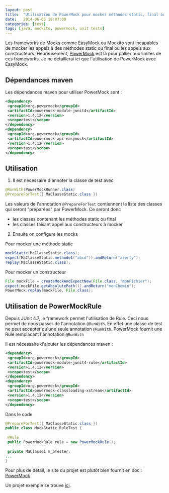 ```yaml
---
layout: post
title:  "Utilisation de PowerMock pour mocker méthodes static, final ou des constructeurs"
date:   2014-06-05 18:07:00
categories: [test]
tags: [java, mockito, powermock, unit tests]
---
```


Les frameworks de Mocks comme EasyMock ou Mockito sont incapables de mocker les appels à des méthodes static ou final ou les appels aux constructeurs.
Heureusement, [PowerMock](https://code.google.com/p/powermock/) est là pour pallier aux limites de ces frameworks. Je ne détaillerai ici que l'utilisation de PowerMock avec EasyMock.


## Dépendances maven

Les dépendances maven pour utiliser PowerMock sont :

```xml
<dependency>
 <groupId>org.powermock</groupId>
 <artifactId>powermock-module-junit4</artifactId>
 <version>1.4.12</version>
 <scope>test</scope>
</dependency>
<dependency>
 <groupId>org.powermock</groupId>
 <artifactId>powermock-api-easymock</artifactId>
 <version>1.4.12</version>
 <scope>test</scope>
</dependency>
```

## Utilisation 

1) Il est nécessaire d'annoter la classe de test avec 

```java
@RunWith(PowerMockRunner.class)
@PrepareForTest({ MaClasseStatic.class })
```

Les valeurs de l'annotation ``@PrepareForTest`` contiennent la liste des classes qui seront "préparées" par PowerMock. Ce seront donc 

* les classes contenant les méthodes static ou final
* les classes faisant appel aux constructeurs à mocker

2) Ensuite on configure les mocks

Pour mocker une méthode static

```java
mockStatic(MaClasseStatic.class);
expect(MaClasseStatic.methode1("abcd")).andReturn("azerty");
replay(MaClasseStatic.class);
```

Pour mocker un constructeur

```java
File mockFile = createMockAndExpectNew(File.class, "monFichier");
expect(mockFile.getAbsolutePath()).andReturn("monChemin");
PowerMock.replay(mockFile, File.class);
```

## Utilisation de PowerMockRule

Depuis JUnit 4.7, le framework permet l'utilisation de Rule. Ceci nous permet de nous passer de l'annotation ``@RunWith``. En effet une classe de test ne peut accepter qu'une seule annotation ``@RunWith``.
PowerMock fournit une Rule remplacant l'annotation ``@RunWith``

Il est nécessaire d'ajouter les dépendances maven : 

```xml
<dependency>
 <groupId>org.powermock</groupId>
 <artifactId>powermock-module-junit4-rule</artifactId>
 <version>1.4.12</version>
 <scope>test</scope>
</dependency>
<dependency>
 <groupId>org.powermock</groupId>
 <artifactId>powermock-classloading-xstream</artifactId>
 <version>1.4.12</version>
 <scope>test</scope>
</dependency>
```

Dans le code 

```java
@PrepareForTest({ MaClasseStatic.class })
public class MockStatic_RuleTest {
 
 @Rule
 public PowerMockRule rule = new PowerMockRule();
    
 private MaClasse1 m_aTester;
...
}
```

Pour plus de détail, le site du projet est plutôt bien fournit en doc : [PowerMock](https://code.google.com/p/powermock/)

Un projet exemple se trouve [ici](https://github.com/jgiovaresco/howto-powermock).